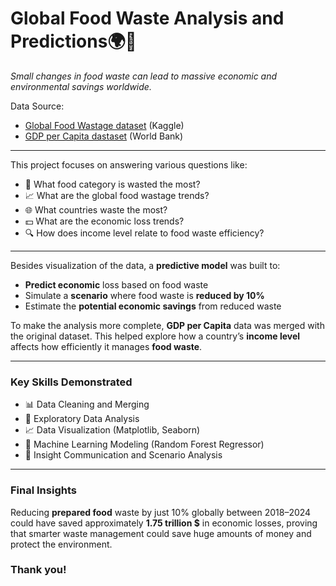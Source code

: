 # Global Food Waste Analysis and Predictions🌍🥪

_Small changes in food waste can lead to massive economic and environmental savings worldwide._

Data Source: 
- [Global Food Wastage dataset](https://www.kaggle.com/datasets/atharvasoundankar/global-food-wastage-dataset-2018-2024) (Kaggle)
- [GDP per Capita dastaset](https://data.worldbank.org/indicator/NY.GDP.PCAP.CD) (World Bank)

---

This project focuses on answering various questions like:

- 🍗 What food category is wasted the most?
- 📈 What are the global food wastage trends?
- 🌐 What countries waste the most?
- 💵 What are the economic loss trends?
- 🔍 How does income level relate to food waste efficiency?

---

Besides visualization of the data, a **predictive model** was built to:
- **Predict economic** loss based on food waste
- Simulate a **scenario** where food waste is **reduced by 10%**
- Estimate the **potential economic savings** from reduced waste

To make the analysis more complete, **GDP per Capita** data was merged with the original dataset. 
This helped explore how a country’s **income level** affects how efficiently it manages **food waste**.
 
---

### Key Skills Demonstrated
- 📊 Data Cleaning and Merging
- 🔎 Exploratory Data Analysis
- 📈 Data Visualization (Matplotlib, Seaborn)
- 🧠 Machine Learning Modeling (Random Forest Regressor)
- 💬 Insight Communication and Scenario Analysis

---

### Final Insights
Reducing **prepared food** waste by just 10% globally between 2018–2024 could have saved approximately **1.75 trillion $** in economic losses, 
proving that smarter waste management could save huge amounts of money and protect the environment.

### **Thank you!**